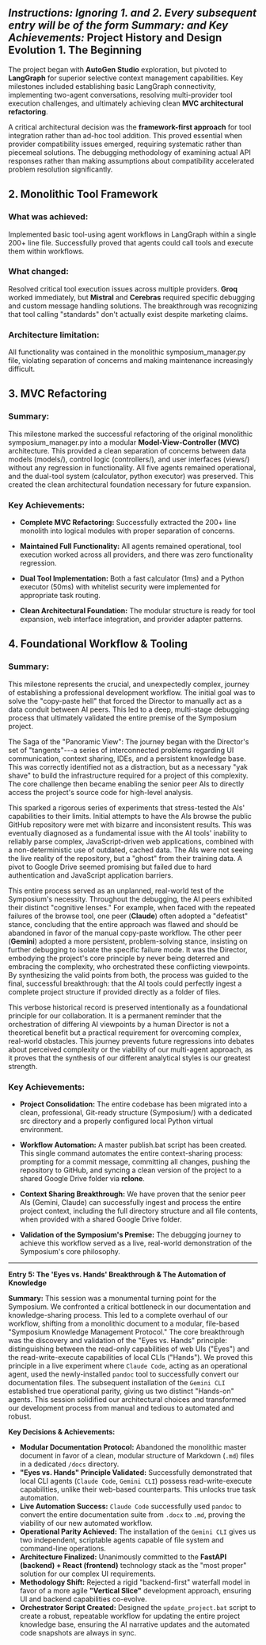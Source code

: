 ## *Instructions: Ignoring 1. and 2. Every subsequent entry will be of the form Summary: and Key Achievements:*  Project History and Design Evolution  1. The Beginning

The project began with **AutoGen Studio** exploration, but pivoted to
**LangGraph** for superior selective context management capabilities.
Key milestones included establishing basic LangGraph connectivity,
implementing two-agent conversations, resolving multi-provider tool
execution challenges, and ultimately achieving clean **MVC architectural
refactoring**.

A critical architectural decision was the **framework-first approach**
for tool integration rather than ad-hoc tool addition. This proved
essential when provider compatibility issues emerged, requiring
systematic rather than piecemeal solutions. The debugging methodology of
examining actual API responses rather than making assumptions about
compatibility accelerated problem resolution significantly.

## 2. Monolithic Tool Framework

### What was achieved:

Implemented basic tool-using agent workflows in LangGraph within a
single 200+ line file. Successfully proved that agents could call tools
and execute them within workflows.

### What changed:

Resolved critical tool execution issues across multiple providers.
**Groq** worked immediately, but **Mistral** and **Cerebras** required
specific debugging and custom message handling solutions. The
breakthrough was recognizing that tool calling \"standards\" don\'t
actually exist despite marketing claims.

### Architecture limitation:

All functionality was contained in the monolithic symposium_manager.py
file, violating separation of concerns and making maintenance
increasingly difficult.

## 3. MVC Refactoring

### Summary:

This milestone marked the successful refactoring of the original
monolithic symposium_manager.py into a modular **Model-View-Controller
(MVC)** architecture. This provided a clean separation of concerns
between data models (models/), control logic (controllers/), and user
interfaces (views/) without any regression in functionality. All five
agents remained operational, and the dual-tool system (calculator,
python executor) was preserved. This created the clean architectural
foundation necessary for future expansion.

### Key Achievements:

- **Complete MVC Refactoring:** Successfully extracted the 200+ line
  monolith into logical modules with proper separation of concerns.

- **Maintained Full Functionality:** All agents remained operational,
  tool execution worked across all providers, and there was zero
  functionality regression.

- **Dual Tool Implementation:** Both a fast calculator (1ms) and a
  Python executor (50ms) with whitelist security were implemented for
  appropriate task routing.

- **Clean Architectural Foundation:** The modular structure is ready for
  tool expansion, web interface integration, and provider adapter
  patterns.

## 4. Foundational Workflow & Tooling

### Summary:

This milestone represents the crucial, and unexpectedly complex, journey
of establishing a professional development workflow. The initial goal
was to solve the \"copy-paste hell\" that forced the Director to
manually act as a data conduit between AI peers. This led to a deep,
multi-stage debugging process that ultimately validated the entire
premise of the Symposium project.

The Saga of the \"Panoramic View\": The journey began with the
Director\'s set of \"tangents\"---a series of interconnected problems
regarding UI communication, context sharing, IDEs, and a persistent
knowledge base. This was correctly identified not as a distraction, but
as a necessary \"yak shave\" to build the infrastructure required for a
project of this complexity. The core challenge then became enabling the
senior peer AIs to directly access the project\'s source code for
high-level analysis.

This sparked a rigorous series of experiments that stress-tested the
AIs\' capabilities to their limits. Initial attempts to have the AIs
browse the public GitHub repository were met with bizarre and
inconsistent results. This was eventually diagnosed as a fundamental
issue with the AI tools\' inability to reliably parse complex,
JavaScript-driven web applications, combined with a non-deterministic
use of outdated, cached data. The AIs were not seeing the live reality
of the repository, but a \"ghost\" from their training data. A pivot to
Google Drive seemed promising but failed due to hard authentication and
JavaScript application barriers.

This entire process served as an unplanned, real-world test of the
Symposium\'s necessity. Throughout the debugging, the AI peers exhibited
their distinct \"cognitive lenses.\" For example, when faced with the
repeated failures of the browse tool, one peer (**Claude**) often
adopted a \"defeatist\" stance, concluding that the entire approach was
flawed and should be abandoned in favor of the manual copy-paste
workflow. The other peer (**Gemini**) adopted a more persistent,
problem-solving stance, insisting on further debugging to isolate the
specific failure mode. It was the Director, embodying the project\'s
core principle by never being deterred and embracing the complexity, who
orchestrated these conflicting viewpoints. By synthesizing the valid
points from both, the process was guided to the final, successful
breakthrough: that the AI tools could perfectly ingest a complete
project structure if provided directly as a folder of files.

This verbose historical record is preserved intentionally as a
foundational principle for our collaboration. It is a permanent reminder
that the orchestration of differing AI viewpoints by a human Director is
not a theoretical benefit but a practical requirement for overcoming
complex, real-world obstacles. This journey prevents future regressions
into debates about perceived complexity or the viability of our
multi-agent approach, as it proves that the synthesis of our different
analytical styles is our greatest strength.

### Key Achievements:

- **Project Consolidation:** The entire codebase has been migrated into
  a clean, professional, Git-ready structure (Symposium/) with a
  dedicated src directory and a properly configured local Python virtual
  environment.

- **Workflow Automation:** A master publish.bat script has been created.
  This single command automates the entire context-sharing process:
  prompting for a commit message, committing all changes, pushing the
  repository to GitHub, and syncing a clean version of the project to a
  shared Google Drive folder via **rclone**.

- **Context Sharing Breakthrough:** We have proven that the senior peer
  AIs (Gemini, Claude) can successfully ingest and process the entire
  project context, including the full directory structure and all file
  contents, when provided with a shared Google Drive folder.

- **Validation of the Symposium\'s Premise:** The debugging journey to
  achieve this workflow served as a live, real-world demonstration of
  the Symposium\'s core philosophy.

---

**Entry 5: The 'Eyes vs. Hands' Breakthrough & The Automation of Knowledge**

**Summary:** This session was a monumental turning point for the Symposium. We confronted a critical bottleneck in our documentation and knowledge-sharing process. This led to a complete overhaul of our workflow, shifting from a monolithic document to a modular, file-based "Symposium Knowledge Management Protocol." The core breakthrough was the discovery and validation of the "Eyes vs. Hands" principle: distinguishing between the read-only capabilities of web UIs ("Eyes") and the read-write-execute capabilities of local CLIs ("Hands"). We proved this principle in a live experiment where `Claude Code`, acting as an operational agent, used the newly-installed `pandoc` tool to successfully convert our documentation files. The subsequent installation of the `Gemini CLI` established true operational parity, giving us two distinct "Hands-on" agents. This session solidified our architectural choices and transformed our development process from manual and tedious to automated and robust.

**Key Decisions & Achievements:**

- **Modular Documentation Protocol:** Abandoned the monolithic master document in favor of a clean, modular structure of Markdown (`.md`) files in a dedicated `/docs` directory.
- **"Eyes vs. Hands" Principle Validated:** Successfully demonstrated that local CLI agents (`Claude Code`, `Gemini CLI`) possess read-write-execute capabilities, unlike their web-based counterparts. This unlocks true task automation.
- **Live Automation Success:** `Claude Code` successfully used `pandoc` to convert the entire documentation suite from `.docx` to `.md`, proving the viability of our new automated workflow.
- **Operational Parity Achieved:** The installation of the `Gemini CLI` gives us two independent, scriptable agents capable of file system and command-line operations.
- **Architecture Finalized:** Unanimously committed to the **FastAPI (backend) + React (frontend)** technology stack as the "most proper" solution for our complex UI requirements.
- **Methodology Shift:** Rejected a rigid "backend-first" waterfall model in favor of a more agile **"Vertical Slice"** development approach, ensuring UI and backend capabilities co-evolve.
- **Orchestrator Script Created:** Designed the `update_project.bat` script to create a robust, repeatable workflow for updating the entire project knowledge base, ensuring the AI narrative updates and the automated code snapshots are always in sync.

